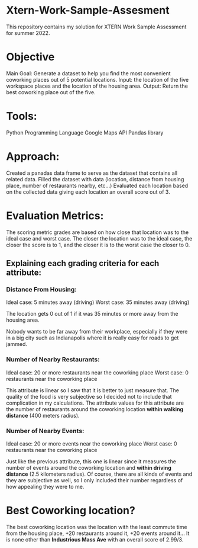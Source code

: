 # Xtern-Work-Sample-Assesment
This repository contains my solution for XTERN Work Sample Assessment for summer 2022.

# Objective
Main Goal: Generate a dataset to help you find the most convenient coworking places out of 5 potential locations.
Input: the location of the five workspace places and the location of the housing area.
Output: Return the best coworking place out of the five.

# Tools:
Python Programming Language
Google Maps API
Pandas library

# Approach:
Created a panadas data frame to serve as the dataset that contains all related data.
Filled the dataset with data (location, distance from housing place, number of restaurants nearby, etc...)
Evaluated each location based on the collected data giving each location an overall score out of 3.

# Evaluation Metrics:
The scoring metric grades are based on how close that location was to the ideal case and worst case. The closer the location was to the ideal case, the closer the score is to 1, and the closer it is to the worst case the closer to 0.

## Explaining each grading criteria for each attribute:
### Distance From Housing:
Ideal case: 5 minutes away (driving)
Worst case: 35 minutes away (driving)

The location gets 0 out of 1 if it was 35 minutes or more away from the housing area.

Nobody wants to be far away from their workplace, especially if they were in a big city such as Indianapolis where it is really easy for roads to get jammed.

### Number of Nearby Restaurants:
Ideal case: 20 or more restaurants near the coworking place
Worst case: 0 restaurants near the coworking place

This attribute is linear so I saw that it is better to just measure that. The quality of the food is very subjective so I decided not to include that complication in my calculations.
The attribute values for this attribute are the number of restaurants around the coworking location **within walking distance** (400 meters radius).

### Number of Nearby Events:
Ideal case: 20 or more events near the coworking place
Worst case: 0 restaurants near the coworking place

Just like the previous attribute, this one is linear since it measures the number of events around the coworking location and **within driving distance** (2.5 kilometers radius). Of course, there are all kinds of events and they are subjective as well, so I only included their number regardless of how appealing they were to me.

# Best Coworking location?
The best coworking location was the location with the least commute time from the housing place, +20 restaurants around it, +20 events around it...
It is none other than **Industrious Mass Ave** with an overall score of 2.99/3.
